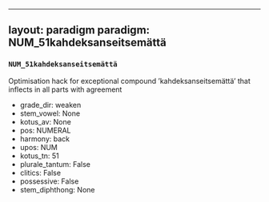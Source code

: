
---
layout: paradigm
paradigm: NUM_51kahdeksanseitsemättä
---
### ` NUM_51kahdeksanseitsemättä `

Optimisation hack for exceptional compound ’kahdeksanseitsemättä’ that inflects in all parts with agreement
* grade_dir: weaken
* stem_vowel: None
* kotus_av: None
* pos: NUMERAL
* harmony: back
* upos: NUM
* kotus_tn: 51
* plurale_tantum: False
* clitics: False
* possessive: False
* stem_diphthong: None
